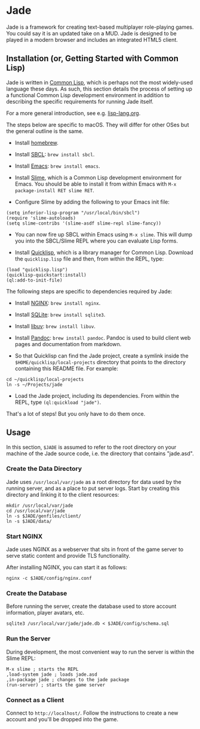 # Jade

Jade is a framework for creating text-based multiplayer role-playing games. You
could say it is an updated take on a MUD. Jade is designed to be played in a
modern browser and includes an integrated HTML5 client.

## Installation (or, Getting Started with Common Lisp)

Jade is written in [Common Lisp](https://common-lisp.net), which is perhaps not
the most widely-used language these days. As such, this section details the
process of setting up a functional Common Lisp development environment in
addition to describing the specific requirements for running Jade itself.

For a more general introduction, see e.g.
[lisp-lang.org](https://lisp-lang.org/learn/getting-started/).

The steps below are specific to macOS. They will differ for other OSes but the
general outline is the same.

* Install [homebrew](https://brew.sh).

* Install [SBCL](https://sbcl.org): `brew install sbcl`.

* Install [Emacs](https://www.gnu.org/software/emacs/): `brew install emacs`.

* Install [Slime](https://common-lisp.net/project/slime/), which is a Common
  Lisp development environment for Emacs. You should be able to install it from
  within Emacs with `M-x package-install RET slime RET`.

* Configure Slime by adding the following to your Emacs init file:

```
(setq inferior-lisp-program "/usr/local/bin/sbcl")
(require 'slime-autoloads)
(setq slime-contribs '(slime-asdf slime-repl slime-fancy))
```

* You can now fire up SBCL within Emacs using `M-x slime`. This will dump you
  into the SBCL/Slime REPL where you can evaluate Lisp forms.

* Install [Quicklisp](https://www.quicklisp.org/), which is a library
  manager for Common Lisp. Download the `quicklisp.lisp` file and then, from
  within the REPL, type:

```
(load "quicklisp.lisp")
(quicklisp-quickstart:install)
(ql:add-to-init-file)
```

The following steps are specific to dependencies required by Jade:

* Install [NGINX](https://www.nginx.com/): `brew install nginx`.

* Install [SQLite](https://www.sqlite.org/): `brew install sqlite3`.

* Install [libuv](https://libuv.org): `brew install libuv`.

+ Install [Pandoc](https://pandoc.org): `brew install pandoc`. Pandoc is used to
  build client web pages and documentation from markdown.

* So that Quicklisp can find the Jade project, create a symlink inside the
  `$HOME/quicklisp/local-projects` directory that points to the directory
  containing this README file. For example:

````
cd ~/quicklisp/local-projects
ln -s ~/Projects/jade
````

* Load the Jade project, including its dependencies. From within the REPL,
  type `(ql:quickload "jade")`.

That's a lot of steps! But you only have to do them once.

## Usage

In this section, `$JADE` is assumed to refer to the root directory on your
machine of the Jade source code, i.e. the directory that contains "jade.asd".

### Create the Data Directory

Jade uses `/usr/local/var/jade` as a root directory for data used by the
running server, and as a place to put server logs. Start by creating this
directory and linking it to the client resources:

```
mkdir /usr/local/var/jade
cd /usr/local/var/jade
ln -s $JADE/genfiles/client/
ln -s $JADE/data/
```

### Start NGINX

Jade uses NGINX as a webserver that sits in front of the game server to serve
static content and provide TLS functionality.

After installing NGINX, you can start it as follows:

```
nginx -c $JADE/config/nginx.conf
```

### Create the Database

Before running the server, create the database used to store account
information, player avatars, etc.

```
sqlite3 /usr/local/var/jade/jade.db < $JADE/config/schema.sql
```

### Run the Server

During development, the most convenient way to run the server is within the
Slime REPL:

```
M-x slime ; starts the REPL
,load-system jade ; loads jade.asd
,in-package jade ; changes to the jade package
(run-server) ; starts the game server
```

### Connect as a Client

Connect to `http://localhost/`. Follow the instructions to create a new account
and you'll be dropped into the game.
